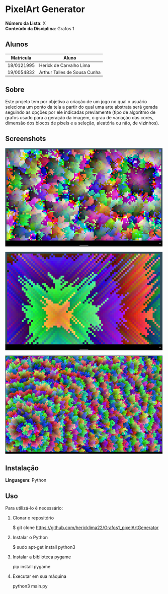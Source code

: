 # PixelArt Generator

**Número da Lista**: X<br>
**Conteúdo da Disciplina**: Grafos 1<br>

## Alunos
|Matrícula | Aluno |
| -- | -- |
| 18/0121995  |  Herick de Carvalho Lima |
| 19/0054832  |  Arthur Talles de Sousa Cunha |

## Sobre 
Este projeto tem por objetivo a criação de um jogo no qual o usuário seleciona um ponto da tela a partir do qual uma arte abstrata será gerada seguindo as opções por ele indicadas previamente (tipo de algoritmo de grafos usado para a geração da imagem, o grau de variação das cores, dimensão dos blocos de pixels e a seleção, aleatória ou não, de vizinhos). 

## Screenshots
<img
  src="screenshots/Screenshot_2022-11-21-11-22-15-137.jpeg"
  alt="Imagem 1"
  title="Imagem 1"
  style="display: inline-block; margin: 0 auto; max-width: 500px">

<img
  src="screenshots/Screenshot_2022-11-21-11-15-02-975.jpeg"
  alt="Alt text"
  title="Imagem 2"
  style="display: inline-block; margin: 0 auto; max-width: 500px">

<img
  src="screenshots/Screenshot_2022-11-21-11-05-50-633.jpeg"
  alt="Alt text"
  title="Imagem 3"
  style="display: inline-block; margin: 0 auto; max-width: 500px">



## Instalação 
**Linguagem**: Python<br>
<!---
**Framework**: (caso exista)<br>
Descreva os pré-requisitos para rodar o seu projeto e os comandos necessários.
-->
## Uso 
Para utilizá-lo é necessário:

1. Clonar o repositório

    $ git clone https://github.com/hericklima22/Grafos1_pixelArtGenerator

2. Instalar o Python

    $ sudo apt-get install python3

3. Instalar a biblioteca pygame
   
    pip install pygame

3. Executar em sua máquina
   
    python3 main.py
<!---
## Outros 
Quaisquer outras informações sobre seu projeto podem ser descritas abaixo.
--->



